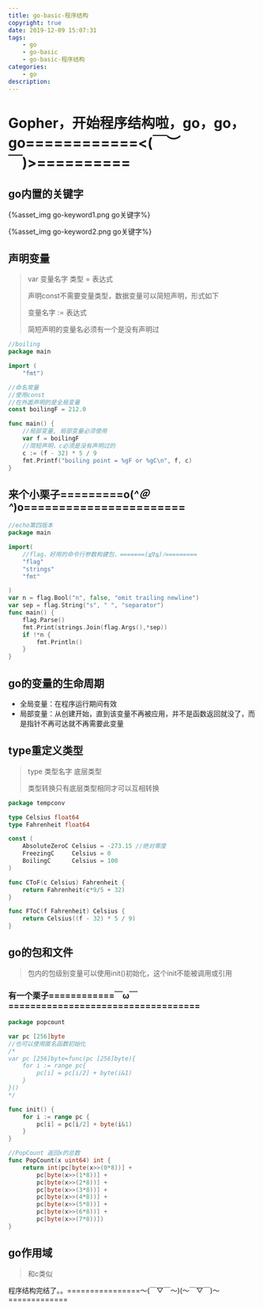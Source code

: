 ```yaml
---
title: go-basic-程序结构
copyright: true
date: 2019-12-09 15:07:31
tags:
	- go
	- go-basic
	- go-basic-程序结构
categories:
	- go
description:
---
```


# Gopher，开始程序结构啦，go，go，go============<(￣︶￣)>==========

<!--more-->

## go内置的关键字

{%asset_img go-keyword1.png go关键字%}

{%asset_img go-keyword2.png go关键字%}

## 声明变量

>var 变量名字 类型 = 表达式
>
>声明const不需要变量类型，数据变量可以简短声明，形式如下
>
>变量名字 := 表达式
>
>简短声明的变量名必须有一个是没有声明过

```go
//boiling
package main

import (
	"fmt")

//命名常量
//使用const
//在外面声明的是全局变量
const boilingF = 212.0

func main() {
	//局部变量, 局部变量必须使用
	var f = boilingF
    //简短声明，c必须是没有声明过的
    c := (f - 32) * 5 / 9
	fmt.Printf("boiling point = %gF or %gC\n", f, c)
}


```

## 来个小栗子=========o(*^＠^*)o=======================

```go
//echo第四版本
package main

import(
    //flag，好用的命令行参数构建包，=======(≧∇≦)ﾉ=========
	"flag"
	"strings"
	"fmt"

)
var n = flag.Bool("n", false, "omit trailing newline")
var sep = flag.String("s", " ", "separator")
func main() {
	flag.Parse()
	fmt.Print(strings.Join(flag.Args(),*sep))
	if !*n {
		fmt.Println()	
	}
}
```

## go的变量的生命周期

* 全局变量：在程序运行期间有效
* 局部变量：从创建开始，直到该变量不再被应用，并不是函数返回就没了，而是指针不再可达就不再需要此变量

## type重定义类型

>type 类型名字 底层类型
>
>类型转换只有底层类型相同才可以互相转换

```go
package tempconv

type Celsius float64
type Fahrenheit float64

const (
	AbsoluteZeroC Celsius = -273.15 //绝对零度
	FreezingC     Celsius = 0
	BoilingC      Celsius = 100
)

func CToF(c Celsius) Fahrenheit {
	return Fahrenheit(c*9/5 + 32)
}

func FToC(f Fahrenheit) Celsius {
	return Celsius((f - 32) * 5 / 9)
}

```

## go的包和文件

>包内的包级别变量可以使用init()初始化，这个init不能被调用或引用

### 有一个栗子============￣ω￣===================================

```go
package popcount

var pc [256]byte
//也可以使用匿名函数初始化
/*
var pc [256]byte=func(pc [256]byte){
	for i := range pc{
		pc[i] = pc[i/2] + byte(i&1)
	}
}()
*/

func init() {
	for i := range pc {
		pc[i] = pc[i/2] + byte(i&1)
	}
}

//PopCount 返回x的总数
func PopCount(x uint64) int {
	return int(pc[byte(x>>(0*8))] +
		pc[byte(x>>(1*8))] +
		pc[byte(x>>(2*8))] +
		pc[byte(x>>(3*8))] +
		pc[byte(x>>(4*8))] +
		pc[byte(x>>(5*8))] +
		pc[byte(x>>(6*8))] +
		pc[byte(x>>(7*8))])
}


```

## go作用域

>和c类似

程序结构完结了。。================～(￣▽￣～)(～￣▽￣)～=============